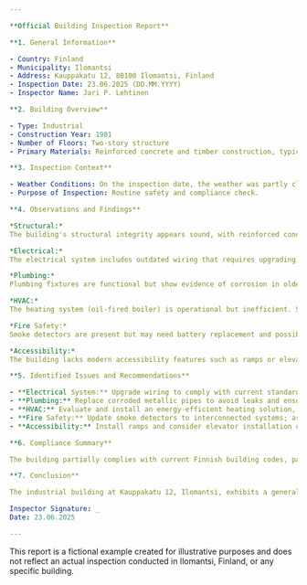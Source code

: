 ```yaml
---

**Official Building Inspection Report**

**1. General Information**

- Country: Finland
- Municipality: Ilomantsi
- Address: Kauppakatu 12, 80100 Ilomantsi, Finland
- Inspection Date: 23.06.2025 (DD.MM.YYYY)
- Inspector Name: Jari P. Lehtinen

**2. Building Overview**

- Type: Industrial
- Construction Year: 1981
- Number of Floors: Two-story structure
- Primary Materials: Reinforced concrete and timber construction, typical for industrial buildings in Finland during the early 1980s.

**3. Inspection Context**

- Weather Conditions: On the inspection date, the weather was partly cloudy with temperatures around 15°C (59°F), consistent with late June in northern Finland.
- Purpose of Inspection: Routine safety and compliance check.

**4. Observations and Findings**

*Structural:*  
The building's structural integrity appears sound, with reinforced concrete framing showing minimal signs of deterioration. Some minor cracking in the concrete is noted but deemed non-critical at this stage.

*Electrical:*  
The electrical system includes outdated wiring that requires upgrading to meet current safety standards. The panelboard shows signs of overloading, necessitating a reconfiguration or upgrade.

*Plumbing:*  
Plumbing fixtures are functional but show evidence of corrosion in older metallic pipes. Recommend replacement to prevent leaks and potential contamination.

*HVAC:*  
The heating system (oil-fired boiler) is operational but inefficient. Suggest exploring modern, energy-saving alternatives like heat pumps for compliance with current energy efficiency regulations.

*Fire Safety:*  
Smoke detectors are present but may need battery replacement and possibly an upgrade to interconnected systems for improved response. Fire extinguishers were found and appear serviceable.

*Accessibility:*  
The building lacks modern accessibility features such as ramps or elevators, which are required under current Finnish building codes for public industrial spaces.

**5. Identified Issues and Recommendations**

- **Electrical System:** Upgrade wiring to comply with current standards; consider reconfiguring the panelboard to prevent overloading.
- **Plumbing:** Replace corroded metallic pipes to avoid leaks and ensure water quality.
- **HVAC:** Evaluate and install an energy-efficient heating solution, such as a heat pump, to meet contemporary efficiency requirements.
- **Fire Safety:** Update smoke detectors to interconnected systems; assess the need for additional fire safety measures like sprinklers if usage patterns change.
- **Accessibility:** Install ramps and consider elevator installation or other accessibility improvements to comply with current regulations.

**6. Compliance Summary**

The building partially complies with current Finnish building codes, particularly in structural integrity. However, significant non-compliance exists regarding electrical systems, plumbing, HVAC efficiency, fire safety equipment, and accessibility features. Immediate attention to these areas is advised for full regulatory compliance.

**7. Conclusion**

The industrial building at Kauppakatu 12, Ilomantsi, exhibits a generally sound structural condition but requires substantial modernization across various systems to meet present-day safety and efficiency standards. It is recommended that the owner address the identified issues promptly to ensure compliance with Finnish building regulations and enhance overall safety and functionality.

Inspector Signature: _  
Date: 23.06.2025

--- 
```


This report is a fictional example created for illustrative purposes and does not reflect an actual inspection conducted in Ilomantsi, Finland, or any specific building.